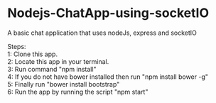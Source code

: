 # Nodejs-ChatApp-using-socketIO
A basic chat application that uses nodeJs, express and socketIO


Steps: <br/>
1: Clone this app. </br>
2: Locate this app in your terminal. <br/>
3: Run command "npm install" <br/>
4: If you do not have bower installed then run "npm install bower -g" <br/>
5: Finally run "bower install bootstrap" <br/>
6: Run the app by running the script "npm start" <br/>
